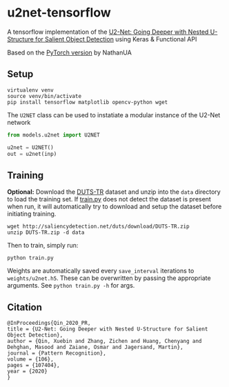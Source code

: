 # u2net-tensorflow

A tensorflow implementation of the [U2-Net: Going Deeper with Nested U-Structure for Salient Object Detection](https://arxiv.org/pdf/2005.09007.pdf) using Keras & Functional API

Based on the [PyTorch version](https://github.com/NathanUA/U-2-Net) by NathanUA

## Setup 

```
virtualenv venv
source venv/bin/activate
pip install tensorflow matplotlib opencv-python wget
```

The `U2NET` class can be used to instatiate a modular instance of the U2-Net network
```python
from models.u2net import U2NET

u2net = U2NET()
out = u2net(inp)
```

## Training

**Optional:** Download the [DUTS-TR](http://saliencydetection.net/duts/#org3aad434) dataset and unzip into the `data` directory to load the training set. If [train.py](train.py) does not detect the dataset is present when run, it will automatically try to download and setup the dataset before initiating training.

```
wget http://saliencydetection.net/duts/download/DUTS-TR.zip
unzip DUTS-TR.zip -d data
```

Then to train, simply run:

```
python train.py
```

Weights are automatically saved every `save_interval` iterations to `weights/u2net.h5`. These can be overwritten by passing the appropriate arguments. See `python train.py -h` for args.

## Citation
```
@InProceedings{Qin_2020_PR,
title = {U2-Net: Going Deeper with Nested U-Structure for Salient Object Detection},
author = {Qin, Xuebin and Zhang, Zichen and Huang, Chenyang and Dehghan, Masood and Zaiane, Osmar and Jagersand, Martin},
journal = {Pattern Recognition},
volume = {106},
pages = {107404},
year = {2020}
}
```